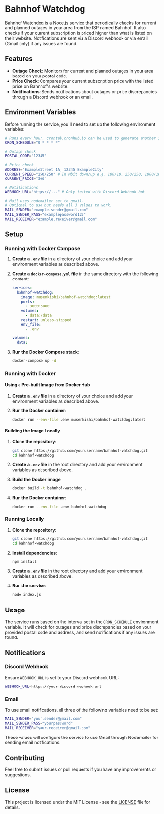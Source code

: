 # Bahnhof Watchdog

Bahnhof Watchdog is a Node.js service that periodically checks for current and planned outages in your area from the ISP named Bahnhof. It also checks if your current subscription is priced higher than what is listed on their website. Notifications are sent via a Discord webhook or via email (Gmail only) if any issues are found.

## Features

- **Outage Check**: Monitors for current and planned outages in your area based on your postal code.
- **Price Check**: Compares your current subscription price with the listed price on Bahnhof's website.
- **Notifications**: Sends notifications about outages or price discrepancies through a Discord webhook or an email.

## Environment Variables

Before running the service, you'll need to set up the following environment variables:

```bash
# Runs every hour. crontab.cronhub.io can be used to generate another interval
CRON_SCHEDULE="0 * * * *" 

# Outage check
POSTAL_CODE="12345"

# Price check
ADDRESS="ExampleStreet 1A, 12345 ExampleCity"
CURRENT_SPEED="250/250" # In Mbit down/up e.g. 100/10, 250/250, 1000/1000...
CURRENT_PRICE="500"

# Notifications
WEBHOOK_URL="https://..." # Only tested with Discord Webhook bot

# Mail uses nodemailer set to gmail.
# Optional to use but needs all 3 values to work.
MAIL_SENDER="example.sender@gmail.com"
MAIL_SENDER_PASS="examplepassword123"
MAIL_RECEIVER="example.receiver@gmail.com"
```

## Setup

### Running with Docker Compose

1. **Create a `.env` file** in a directory of your choice and add your environment variables as described above.

2. **Create a `docker-compose.yml` file** in the same directory with the following content:
    ```yaml
    services:
      bahnhof-watchdog:
        image: musenkishi/bahnhof-watchdog:latest
        ports:
          - 3000:3000
        volumes:
          - data:/data
        restart: unless-stopped
        env_file:
          - .env
    
    volumes:
      data:
    ```

3. **Run the Docker Compose stack**:
    ```bash
    docker-compose up -d
    ```

### Running with Docker

#### Using a Pre-built Image from Docker Hub

1. **Create a `.env` file** in a directory of your choice and add your environment variables as described above.

2. **Run the Docker container**:
    ```bash
    docker run --env-file .env musenkishi/bahnhof-watchdog:latest
    ```

#### Building the Image Locally

1. **Clone the repository**:
    ```bash
    git clone https://github.com/yourusername/bahnhof-watchdog.git
    cd bahnhof-watchdog
    ```

2. **Create a `.env` file** in the root directory and add your environment variables as described above.

3. **Build the Docker image**:
    ```bash
    docker build -t bahnhof-watchdog .
    ```

4. **Run the Docker container**:
    ```bash
    docker run --env-file .env bahnhof-watchdog
    ```

### Running Locally

1. **Clone the repository**:
    ```bash
    git clone https://github.com/yourusername/bahnhof-watchdog.git
    cd bahnhof-watchdog
    ```

2. **Install dependencies**:
    ```bash
    npm install
    ```

3. **Create a `.env` file** in the root directory and add your environment variables as described above.

4. **Run the service**:
    ```bash
    node index.js
    ```

## Usage

The service runs based on the interval set in the `CRON_SCHEDULE` environment variable. It will check for outages and price discrepancies based on your provided postal code and address, and send notifications if any issues are found.

## Notifications

### Discord Webhook

Ensure `WEBHOOK_URL` is set to your Discord webhook URL:
```bash
WEBHOOK_URL=https://your-discord-webhook-url
```

### Email

To use email notifications, all three of the following variables need to be set:
```bash
MAIL_SENDER="your.sender@gmail.com"
MAIL_SENDER_PASS="yourpassword"
MAIL_RECEIVER="your.receiver@gmail.com"
```
These values will configure the service to use Gmail through Nodemailer for sending email notifications.

## Contributing

Feel free to submit issues or pull requests if you have any improvements or suggestions.

## License

This project is licensed under the MIT License - see the [LICENSE](LICENSE) file for details.
